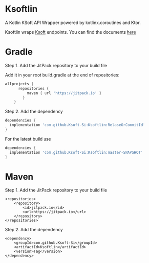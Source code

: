 # Ksoftlin
A Kotlin KSoft API Wrapper powered by kotlinx.coroutines and Ktor.

Ksoftlin wraps [Ksoft](https://api.ksoft.si) endpoints. You can find the documents [here](https://kotlin.docs.ksoft.si)

# Gradle

Step 1. Add the JitPack repository to your build file

Add it in your root build.gradle at the end of repositories:
```groovy
allprojects {
	  repositories {
		  maven { url 'https://jitpack.io' }
		}
	}
```

Step 2. Add the dependency

```groovy
dependencies {
  implementation 'com.github.Ksoft-Si:Ksoftlin:RelaseOrCommitId'
}
```

For the latest build use

```groovy
dependencies {
  implementation 'com.github.Ksoft-Si:Ksoftlin:master-SNAPSHOT'
}
```

# Maven

Step 1. Add the JitPack repository to your build file

	<repositories>
		<repository>
		    <id>jitpack.io</id>
		    <url>https://jitpack.io</url>
		</repository>
	</repositories>

Step 2. Add the dependency

	<dependency>
	    <groupId>com.github.Ksoft-Si</groupId>
	    <artifactId>Ksoftlin</artifactId>
	    <version>Tag</version>
	</dependency>
